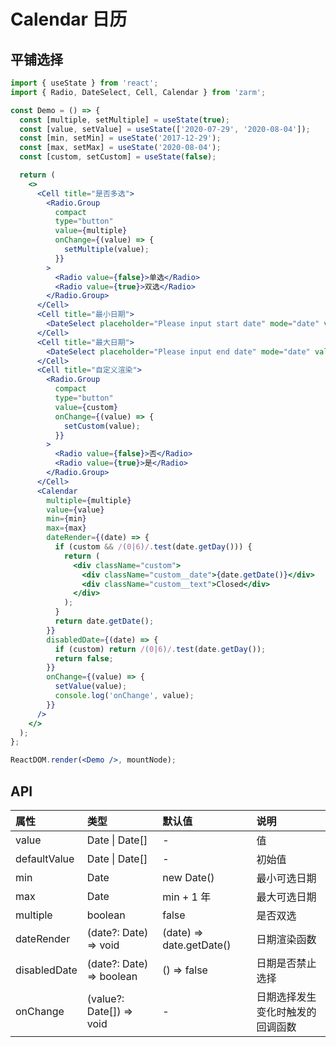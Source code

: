 # Calendar 日历

## 平铺选择

```jsx
import { useState } from 'react';
import { Radio, DateSelect, Cell, Calendar } from 'zarm';

const Demo = () => {
  const [multiple, setMultiple] = useState(true);
  const [value, setValue] = useState(['2020-07-29', '2020-08-04']);
  const [min, setMin] = useState('2017-12-29');
  const [max, setMax] = useState('2020-08-04');
  const [custom, setCustom] = useState(false);

  return (
    <>
      <Cell title="是否多选">
        <Radio.Group
          compact
          type="button"
          value={multiple}
          onChange={(value) => {
            setMultiple(value);
          }}
        >
          <Radio value={false}>单选</Radio>
          <Radio value={true}>双选</Radio>
        </Radio.Group>
      </Cell>
      <Cell title="最小日期">
        <DateSelect placeholder="Please input start date" mode="date" value={min} onOk={setMin} />
      </Cell>
      <Cell title="最大日期">
        <DateSelect placeholder="Please input end date" mode="date" value={max} onOk={setMax} />
      </Cell>
      <Cell title="自定义渲染">
        <Radio.Group
          compact
          type="button"
          value={custom}
          onChange={(value) => {
            setCustom(value);
          }}
        >
          <Radio value={false}>否</Radio>
          <Radio value={true}>是</Radio>
        </Radio.Group>
      </Cell>
      <Calendar
        multiple={multiple}
        value={value}
        min={min}
        max={max}
        dateRender={(date) => {
          if (custom && /(0|6)/.test(date.getDay())) {
            return (
              <div className="custom">
                <div className="custom__date">{date.getDate()}</div>
                <div className="custom__text">Closed</div>
              </div>
            );
          }
          return date.getDate();
        }}
        disabledDate={(date) => {
          if (custom) return /(0|6)/.test(date.getDay());
          return false;
        }}
        onChange={(value) => {
          setValue(value);
          console.log('onChange', value);
        }}
      />
    </>
  );
};

ReactDOM.render(<Demo />, mountNode);
```

## API

| 属性         | 类型                     | 默认值                   | 说明                             |
| :----------- | :----------------------- | :----------------------- | :------------------------------- |
| value        | Date \| Date[]           | -                        | 值                               |
| defaultValue | Date \| Date[]           | -                        | 初始值                           |
| min          | Date                     | new Date()               | 最小可选日期                     |
| max          | Date                     | min + 1 年               | 最大可选日期                     |
| multiple     | boolean                  | false                    | 是否双选                         |
| dateRender   | (date?: Date) => void    | (date) => date.getDate() | 日期渲染函数                     |
| disabledDate | (date?: Date) => boolean | () => false              | 日期是否禁止选择                 |
| onChange     | (value?: Date[]) => void | -                        | 日期选择发生变化时触发的回调函数 |
